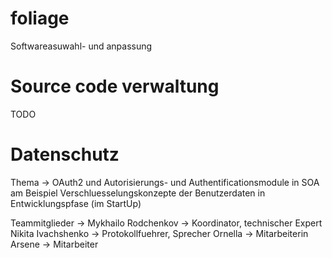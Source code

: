 # foliage
Softwareasuwahl- und anpassung

# Source code verwaltung
TODO


# Datenschutz

Thema -> 
	OAuth2 und Autorisierungs- und Authentificationsmodule in SOA am Beispiel
	Verschluesselungskonzepte der Benutzerdaten in Entwicklungspfase (im StartUp)

Teammitglieder ->
	Mykhailo Rodchenkov -> Koordinator, technischer Expert
	Nikita Ivachshenko ->  Protokollfuehrer, Sprecher
	Ornella -> Mitarbeiterin
	Arsene -> Mitarbeiter
